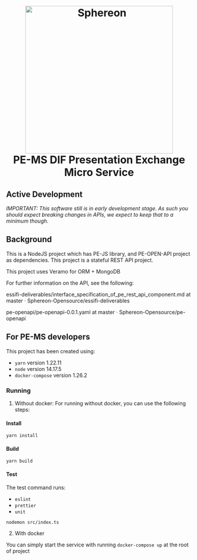<h1 align="center">
  <br>
  <a href="https://www.sphereon.com"><img src="https://sphereon.com/content/themes/sphereon/assets/img/logo.svg" alt="Sphereon" width="400"></a>
  <br>PE-MS   DIF Presentation Exchange Micro Service 
  <br>
</h1>

## Active Development
_IMPORTANT: This software still is in early development stage. As such you should expect breaking changes in APIs, we expect to keep that to a minimum though._

## Background

This is a NodeJS project which has PE-JS library, and PE-OPEN-API project as dependencies. This project is a stateful REST API project.


This project uses Veramo for ORM + MongoDB

For further information on the API, see the following:

essifi-deliverables/interface_specification_of_pe_rest_api_component.md at master · Sphereon-Opensource/essifi-deliverables

pe-openapi/pe-openapi-0.0.1.yaml at master · Sphereon-Opensource/pe-openapi

## For PE-MS developers

This project has been created using:
* `yarn` version 1.22.11
* `node` version 14.17.5
* `docker-compose` version 1.26.2

### Running
1. Without docker:
For running without docker, you can use the following steps:
#### Install
```shell
yarn install
```
#### Build
```shell
yarn build
```
#### Test
The test command runs:
* `eslint`
* `prettier`
* `unit`
```shell
nodemon src/index.ts
```
2. With docker

You can simply start the service with running `docker-compose up` at the root of project